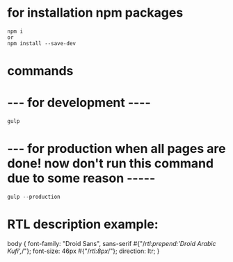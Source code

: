 # 

# for installation npm packages
    npm i
    or
    npm install --save-dev


# commands
# --- for development ----
    gulp

# --- for production when all pages are done! now don't run this command due to some reason -----
    gulp --production


# RTL description example:
body {
    font-family: "Droid Sans", sans-serif #{"/*rtl:prepend:'Droid Arabic Kufi',*/"};
    font-size: 46px #{"/*rtl:8px*/"};
    direction: ltr;
}


